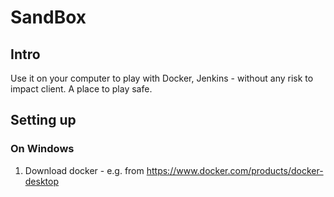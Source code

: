 
# SandBox

## Intro

Use it on your computer to play with Docker, Jenkins - without any risk to impact client. A place to play safe.


## Setting up

### On Windows

1.  Download docker - e.g. from https://www.docker.com/products/docker-desktop

